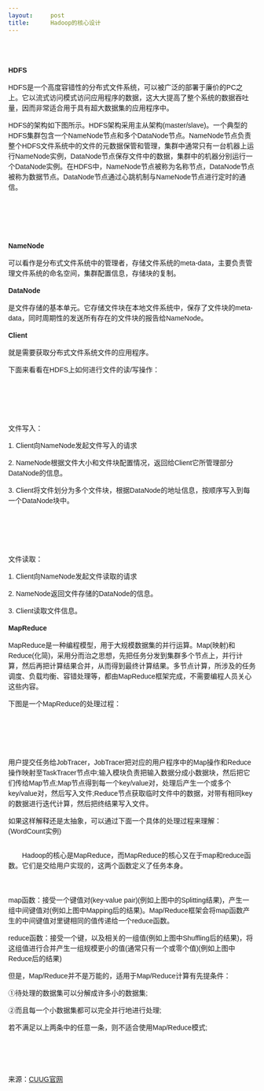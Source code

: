 ```yaml
---
layout:     post
title:      Hadoop的核心设计
---
```

<div id="article_content" class="article_content clearfix csdn-tracking-statistics" data-pid="blog" data-mod="popu_307" data-dsm="post">
								            <link rel="stylesheet" href="https://csdnimg.cn/release/phoenix/template/css/ck_htmledit_views-f76675cdea.css">
						<div class="htmledit_views" id="content_views">
                
<center style="font-family:verdana, Arial, Helvetica, sans-serif;font-size:14px;line-height:21px;">
<img src="http://www.cuug.com.cn/uploadfile/2016-07/12456280473.jpg" alt="" style="border:0px;"></center>
<p style="font-family:verdana, Arial, Helvetica, sans-serif;font-size:14px;line-height:21px;">
 </p>
<p style="font-family:verdana, Arial, Helvetica, sans-serif;font-size:14px;line-height:21px;">
<strong>HDFS</strong></p>
<p style="font-family:verdana, Arial, Helvetica, sans-serif;font-size:14px;line-height:21px;">
HDFS是一个高度容错性的分布式文件系统，可以被广泛的部署于廉价的PC之上。它以流式访问模式访问应用程序的数据，这大大提高了整个系统的数据吞吐量，因而非常适合用于具有超大数据集的应用程序中。</p>
<p style="font-family:verdana, Arial, Helvetica, sans-serif;font-size:14px;line-height:21px;">
HDFS的架构如下图所示。HDFS架构采用主从架构(master/slave)。一个典型的HDFS集群包含一个NameNode节点和多个DataNode节点。NameNode节点负责整个HDFS文件系统中的文件的元数据保管和管理，集群中通常只有一台机器上运行NameNode实例，DataNode节点保存文件中的数据，集群中的机器分别运行一个DataNode实例。在HDFS中，NameNode节点被称为名称节点，DataNode节点被称为数据节点。DataNode节点通过心跳机制与NameNode节点进行定时的通信。</p>
<p style="font-family:verdana, Arial, Helvetica, sans-serif;font-size:14px;line-height:21px;">
 </p>
<center style="font-family:verdana, Arial, Helvetica, sans-serif;font-size:14px;line-height:21px;">
<img src="http://www.cuug.com.cn/uploadfile/2016-07/12456284082.jpg" alt="" style="border:0px;"></center>
<p style="font-family:verdana, Arial, Helvetica, sans-serif;font-size:14px;line-height:21px;">
 </p>
<p style="font-family:verdana, Arial, Helvetica, sans-serif;font-size:14px;line-height:21px;">
<strong>NameNode</strong></p>
<p style="font-family:verdana, Arial, Helvetica, sans-serif;font-size:14px;line-height:21px;">
可以看作是分布式文件系统中的管理者，存储文件系统的meta-data，主要负责管理文件系统的命名空间，集群配置信息，存储块的复制。</p>
<p style="font-family:verdana, Arial, Helvetica, sans-serif;font-size:14px;line-height:21px;">
<strong>DataNode</strong></p>
<p style="font-family:verdana, Arial, Helvetica, sans-serif;font-size:14px;line-height:21px;">
是文件存储的基本单元。它存储文件块在本地文件系统中，保存了文件块的meta-data，同时周期性的发送所有存在的文件块的报告给NameNode。</p>
<p style="font-family:verdana, Arial, Helvetica, sans-serif;font-size:14px;line-height:21px;">
<strong>Client</strong></p>
<p style="font-family:verdana, Arial, Helvetica, sans-serif;font-size:14px;line-height:21px;">
就是需要获取分布式文件系统文件的应用程序。</p>
<p style="font-family:verdana, Arial, Helvetica, sans-serif;font-size:14px;line-height:21px;">
下面来看看在HDFS上如何进行文件的读/写操作：</p>
<p style="font-family:verdana, Arial, Helvetica, sans-serif;font-size:14px;line-height:21px;">
 </p>
<center style="font-family:verdana, Arial, Helvetica, sans-serif;font-size:14px;line-height:21px;">
<img src="http://www.cuug.com.cn/uploadfile/2016-07/12456287651.jpg" alt="" style="border:0px;"></center>
<p style="font-family:verdana, Arial, Helvetica, sans-serif;font-size:14px;line-height:21px;">
 </p>
<p style="font-family:verdana, Arial, Helvetica, sans-serif;font-size:14px;line-height:21px;">
文件写入：</p>
<p style="font-family:verdana, Arial, Helvetica, sans-serif;font-size:14px;line-height:21px;">
1. Client向NameNode发起文件写入的请求</p>
<p style="font-family:verdana, Arial, Helvetica, sans-serif;font-size:14px;line-height:21px;">
2. NameNode根据文件大小和文件块配置情况，返回给Client它所管理部分DataNode的信息。</p>
<p style="font-family:verdana, Arial, Helvetica, sans-serif;font-size:14px;line-height:21px;">
3. Client将文件划分为多个文件块，根据DataNode的地址信息，按顺序写入到每一个DataNode块中。</p>
<p style="font-family:verdana, Arial, Helvetica, sans-serif;font-size:14px;line-height:21px;">
 </p>
<center style="font-family:verdana, Arial, Helvetica, sans-serif;font-size:14px;line-height:21px;">
<img src="http://www.cuug.com.cn/uploadfile/2016-07/12456290795.jpg" alt="" style="border:0px;"></center>
<p style="font-family:verdana, Arial, Helvetica, sans-serif;font-size:14px;line-height:21px;">
 </p>
<p style="font-family:verdana, Arial, Helvetica, sans-serif;font-size:14px;line-height:21px;">
文件读取：</p>
<p style="font-family:verdana, Arial, Helvetica, sans-serif;font-size:14px;line-height:21px;">
1. Client向NameNode发起文件读取的请求</p>
<p style="font-family:verdana, Arial, Helvetica, sans-serif;font-size:14px;line-height:21px;">
2. NameNode返回文件存储的DataNode的信息。</p>
<p style="font-family:verdana, Arial, Helvetica, sans-serif;font-size:14px;line-height:21px;">
3. Client读取文件信息。</p>
<p style="font-family:verdana, Arial, Helvetica, sans-serif;font-size:14px;line-height:21px;">
<strong>MapReduce</strong></p>
<p style="font-family:verdana, Arial, Helvetica, sans-serif;font-size:14px;line-height:21px;">
MapReduce是一种编程模型，用于大规模数据集的并行运算。Map(映射)和Reduce(化简)，采用分而治之思想，先把任务分发到集群多个节点上，并行计算，然后再把计算结果合并，从而得到最终计算结果。多节点计算，所涉及的任务调度、负载均衡、容错处理等，都由MapReduce框架完成，不需要编程人员关心这些内容。</p>
<p style="font-family:verdana, Arial, Helvetica, sans-serif;font-size:14px;line-height:21px;">
下图是一个MapReduce的处理过程：</p>
<p style="font-family:verdana, Arial, Helvetica, sans-serif;font-size:14px;line-height:21px;">
 </p>
<center style="font-family:verdana, Arial, Helvetica, sans-serif;font-size:14px;line-height:21px;">
<img src="http://www.cuug.com.cn/uploadfile/2016-07/12456294952.jpg" alt="" style="border:0px;"></center>
<p style="font-family:verdana, Arial, Helvetica, sans-serif;font-size:14px;line-height:21px;">
 </p>
<p style="font-family:verdana, Arial, Helvetica, sans-serif;font-size:14px;line-height:21px;">
用户提交任务给JobTracer，JobTracer把对应的用户程序中的Map操作和Reduce操作映射至TaskTracer节点中;输入模块负责把输入数据分成小数据块，然后把它们传给Map节点;Map节点得到每一个key/value对，处理后产生一个或多个key/value对，然后写入文件;Reduce节点获取临时文件中的数据，对带有相同key的数据进行迭代计算，然后把终结果写入文件。</p>
<p style="font-family:verdana, Arial, Helvetica, sans-serif;font-size:14px;line-height:21px;">
如果这样解释还是太抽象，可以通过下面一个具体的处理过程来理解：(WordCount实例)</p>
<center style="font-family:verdana, Arial, Helvetica, sans-serif;font-size:14px;line-height:21px;">
<img src="http://www.cuug.com.cn/uploadfile/2016-07/12456298561.jpg" alt="" style="border:0px;"></center>
<p style="font-family:verdana, Arial, Helvetica, sans-serif;font-size:14px;line-height:21px;">
　　Hadoop的核心是MapReduce，而MapReduce的核心又在于map和reduce函数。它们是交给用户实现的，这两个函数定义了任务本身。</p>
<p style="font-family:verdana, Arial, Helvetica, sans-serif;font-size:14px;line-height:21px;">
 </p>
<p style="font-family:verdana, Arial, Helvetica, sans-serif;font-size:14px;line-height:21px;">
map函数：接受一个键值对(key-value pair)(例如上图中的Splitting结果)，产生一组中间键值对(例如上图中Mapping后的结果)。Map/Reduce框架会将map函数产生的中间键值对里键相同的值传递给一个reduce函数。</p>
<p style="font-family:verdana, Arial, Helvetica, sans-serif;font-size:14px;line-height:21px;">
reduce函数：接受一个键，以及相关的一组值(例如上图中Shuffling后的结果)，将这组值进行合并产生一组规模更小的值(通常只有一个或零个值)(例如上图中Reduce后的结果)</p>
<p style="font-family:verdana, Arial, Helvetica, sans-serif;font-size:14px;line-height:21px;">
但是，Map/Reduce并不是万能的，适用于Map/Reduce计算有先提条件：</p>
<p style="font-family:verdana, Arial, Helvetica, sans-serif;font-size:14px;line-height:21px;">
①待处理的数据集可以分解成许多小的数据集;</p>
<p style="font-family:verdana, Arial, Helvetica, sans-serif;font-size:14px;line-height:21px;">
②而且每一个小数据集都可以完全并行地进行处理;</p>
<p style="font-family:verdana, Arial, Helvetica, sans-serif;font-size:14px;line-height:21px;">
若不满足以上两条中的任意一条，则不适合使用Map/Reduce模式;</p>
<p style="font-family:verdana, Arial, Helvetica, sans-serif;font-size:14px;line-height:21px;">
<br></p>
<p style="font-family:verdana, Arial, Helvetica, sans-serif;font-size:14px;line-height:21px;">
<br></p>
<p style="font-family:verdana, Arial, Helvetica, sans-serif;font-size:14px;line-height:21px;">
来源：<a href="http://www.cuug.com.cn/" rel="nofollow">CUUG官网</a></p>
            </div>
                </div>